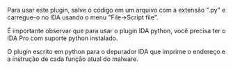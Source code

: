 Para usar este plugin, salve o código em um arquivo com a extensão ".py" e carregue-o no IDA usando o menu "File->Script file".

É importante observar que para usar o plugin IDA python, você precisa ter o IDA Pro com suporte python instalado.

O plugin escrito em python para o depurador IDA que imprime o endereço e a instrução de cada função atual do malware.

